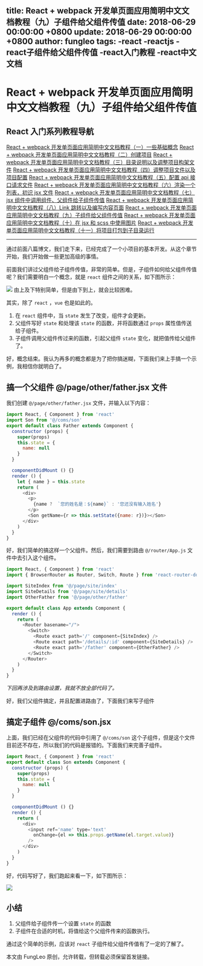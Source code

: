 title: React + webpack 开发单页面应用简明中文文档教程（九）子组件给父组件传值
date: 2018-06-29 00:00:00 +0800
update: 2018-06-29 00:00:00 +0800
author: fungleo
tags:
    -react
    -reactjs
    -react子组件给父组件传值
    -react入门教程
    -react中文文档
---

# React + webpack 开发单页面应用简明中文文档教程（九）子组件给父组件传值


## React 入门系列教程导航

[React + webpack 开发单页面应用简明中文文档教程（一）一些基础概念](http://blog.csdn.net/fungleo/article/details/80841159)
[React + webpack 开发单页面应用简明中文文档教程（二）创建项目](http://blog.csdn.net/fungleo/article/details/80841181)
[React + webpack 开发单页面应用简明中文文档教程（三）目录说明以及调整项目构架文件](http://blog.csdn.net/fungleo/article/details/80841200)
[React + webpack 开发单页面应用简明中文文档教程（四）调整项目文件以及项目配置](http://blog.csdn.net/fungleo/article/details/80841220)
[React + webpack 开发单页面应用简明中文文档教程（五）配置 api 接口请求文件](http://blog.csdn.net/fungleo/article/details/80841241)
[React + webpack 开发单页面应用简明中文文档教程（六）渲染一个列表，初识 jsx 文件](http://blog.csdn.net/fungleo/article/details/80841255)
[React + webpack 开发单页面应用简明中文文档教程（七）jsx 组件中调用组件、父组件给子组件传值](http://blog.csdn.net/fungleo/article/details/80841263)
[React + webpack 开发单页面应用简明中文文档教程（八）Link 跳转以及编写内容页面](http://blog.csdn.net/fungleo/article/details/80841274)
[React + webpack 开发单页面应用简明中文文档教程（九）子组件给父组件传值](http://blog.csdn.net/fungleo/article/details/80841290)
[React + webpack 开发单页面应用简明中文文档教程（十）在 jsx 和 scss 中使用图片](http://blog.csdn.net/fungleo/article/details/80841296)
[React + webpack 开发单页面应用简明中文文档教程（十一）将项目打包到子目录运行](http://blog.csdn.net/fungleo/article/details/80841308)

****

通过前面八篇博文，我们走下来，已经完成了一个小项目的基本开发。从这个章节开始，我们开始做一些更加高级的事情。

前面我们讲过父组件给子组件传值，非常的简单。但是，子组件如何给父组件传值呢？我们需要明白一个概念，就是 `react` 组件之间的关系，如下图所示：

![](https://raw.githubusercontent.com/fengcms/articles/master/image/d7/8c44077b5b5bef82d411a0de090ed1.jpg)
由上及下特别简单，但是由下到上，就会比较困难。

其实，除了 `react` ，`vue` 也是如此的。

1. 在 `react` 组件中，当 `state` 发生了改变，组件才会更新。
2. 父组件写好 `state` 和处理该 `state` 的函数，并将函数通过 `props` 属性值传送给子组件。
3. 子组件调用父组件传过来的函数，引起父组件 `state` 变化，就把值传给父组件了。

好，概念结束。我认为再多的概念都是为了把你搞迷糊，下面我们来上手搞一个示例，我相信你就明白了。

## 搞一个父组件 @/page/other/father.jsx 文件

我们创建 `@/page/other/father.jsx` 文件，并输入以下内容：

```js
import React, { Component } from 'react'
import Son from '@/coms/son'
export default class Father extends Component {
  constructor (props) {
    super(props)
    this.state = {
      name: null
    }
  }

  componentDidMount () {}
  render () {
    let { name } = this.state
    return (
      <div>
        <p>
          {name ?  `您的姓名是：${name}` : '您还没有输入姓名'}
        </p>
        <Son getName={r => this.setState({name: r})}></Son>
      </div>
    )
  }
}
```

好，我们简单的搞这样一个父组件。然后，我们需要到路由 `@/router/App.js` 文件中去引入这个组件。

```js
import React, { Component } from 'react'
import { BrowserRouter as Router, Switch, Route } from 'react-router-dom'

import SiteIndex from '@/page/site/index'
import SiteDetails from '@/page/site/details'
import OtherFather from '@/page/other/father'

export default class App extends Component {
  render () {
    return (
      <Router basename="/">
        <Switch>
          <Route exact path='/' component={SiteIndex} />
          <Route exact path='/details/:id' component={SiteDetails} />
          <Route exact path='/father' component={OtherFather} />
        </Switch>
      </Router>
    )
  }
}
```

*下回再涉及到路由设置，我就不放全部代码了。*

好，我们父组件搞定，并且配置进路由了，下面我们来写子组件

## 搞定子组件 @/coms/son.jsx

上面，我们已经在父组件的代码中引用了 `@/coms/son` 这个子组件，但是这个文件目前还不存在，所以我们的代码是报错的。下面我们来完善子组件。

```js
import React, { Component } from 'react'
export default class Son extends Component {
  constructor (props) {
    super(props)
    this.state = {
      name: null
    }
  }

  componentDidMount () {}
  render () {
    return (
      <div>
        <input ref='name' type='text'
          onChange={el => this.props.getName(el.target.value)}
        />
      </div>
    )
  }
}
```

好，代码写好了，我们跑起来看一下，如下图所示：

![](https://raw.githubusercontent.com/fengcms/articles/master/image/46/2c0662c341dadce5cb1da90af479b7.gif)

## 小结

1. 父组件给子组件传一个设置 `state` 的函数
2. 子组件在合适的时机，将值给这个父组件传来的函数执行。

通过这个简单的示例，应该对 `react` 子组件给父组件传值有了一定的了解了。

本文由 FungLeo 原创，允许转载，但转载必须保留首发链接。

